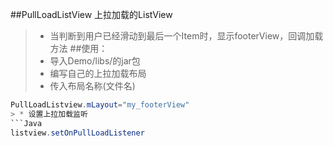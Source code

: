 ##PullLoadListView 上拉加载的ListView
> * 当判断到用户已经滑动到最后一个Item时，显示footerView，回调加载方法
##使用：
> * 导入Demo/libs/的jar包
> * 编写自己的上拉加载布局
> * 传入布局名称(文件名)
```Java
PullLoadListview.mLayout="my_footerView"
> * 设置上拉加载监听
```Java
listview.setOnPullLoadListener

